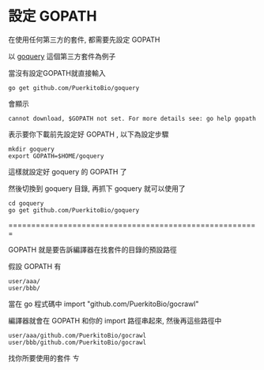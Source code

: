 
# 設定 GOPATH

在使用任何第三方的套件, 都需要先設定 GOPATH

以 [goquery](https://github.com/PuerkitoBio/goquery) 這個第三方套件為例子

當沒有設定GOPATH就直接輸入

~~~
go get github.com/PuerkitoBio/goquery
~~~

會顯示

~~~
cannot download, $GOPATH not set. For more details see: go help gopath
~~~

表示要你下載前先設定好 GOPATH , 以下為設定步驟

~~~
mkdir goquery
export GOPATH=$HOME/goquery
~~~

這樣就設定好 goquery 的 GOPATH 了

然後切換到 goquery 目錄, 再抓下 goquery 就可以使用了

~~~
cd goquery
go get github.com/PuerkitoBio/goquery
~~~

=======================================================

GOPATH 就是要告訴編譯器在找套件的目錄的預設路徑

假設 GOPATH 有

~~~
user/aaa/
user/bbb/
~~~

當在 go 程式碼中 import "github.com/PuerkitoBio/gocrawl"

編譯器就會在 GOPATH 和你的 import 路徑串起來, 然後再這些路徑中

~~~
user/aaa/github.com/PuerkitoBio/gocrawl
user/bbb/github.com/PuerkitoBio/gocrawl
~~~

找你所要使用的套件
ㄘ